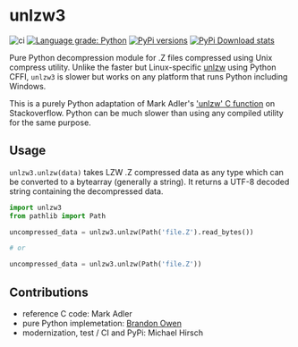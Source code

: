 # unlzw3

![ci](https://github.com/scivision/unlzw3/workflows/ci/badge.svg)
[![Language grade: Python](https://img.shields.io/lgtm/grade/python/g/scivision/unlzw3.svg?logo=lgtm&logoWidth=18)](https://lgtm.com/projects/g/scivision/unlzw3/context:python)
[![PyPi versions](https://img.shields.io/pypi/pyversions/unlzw3.svg)](https://pypi.python.org/pypi/unlzw3)
[![PyPi Download stats](http://pepy.tech/badge/unlzw3)](http://pepy.tech/project/unlzw3)

Pure Python decompression module for .Z files compressed using Unix compress utility.
Unlike the faster but Linux-specific
[unlzw](https://pypi.org/project/unlzw/)
using Python CFFI, `unlzw3` is slower but works on any platform that runs Python including Windows.

This is a purely Python adaptation of Mark Adler's
['unlzw' C function](http://mathematica.stackexchange.com/questions/60531/how-can-i-read-compressed-z-file-automatically-by-mathematica/60879#60879)
on Stackoverflow.
Python can be much slower than using any compiled utility for the same purpose.

## Usage

`unlzw3.unlzw(data)` takes LZW .Z compressed data as any type which can be converted to a bytearray (generally a string).
It returns a UTF-8 decoded string containing the decompressed data.

```python
import unlzw3
from pathlib import Path

uncompressed_data = unlzw3.unlzw(Path('file.Z').read_bytes())

# or

uncompressed_data = unlzw3.unlzw(Path('file.Z'))
```

## Contributions

* reference C code: Mark Adler
* pure Python implemetation: [Brandon Owen](https://github.com/umeat/unlzw)
* modernization, test / CI and PyPi: Michael Hirsch
